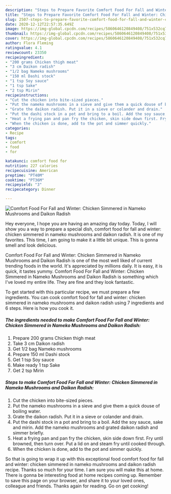 ```yaml
---
description: "Steps to Prepare Favorite Comfort Food For Fall and Winter: Chicken Simmered in Nameko Mushrooms and Daikon Radish"
title: "Steps to Prepare Favorite Comfort Food For Fall and Winter: Chicken Simmered in Nameko Mushrooms and Daikon Radish"
slug: 2507-steps-to-prepare-favorite-comfort-food-for-fall-and-winter-chicken-simmered-in-nameko-mushrooms-and-daikon-radish
date: 2020-12-12T22:57:35.649Z
image: https://img-global.cpcdn.com/recipes/5860646120849408/751x532cq70/comfort-food-for-fall-and-winter-chicken-simmered-in-nameko-mushrooms-and-daikon-radish-recipe-main-photo.jpg
thumbnail: https://img-global.cpcdn.com/recipes/5860646120849408/751x532cq70/comfort-food-for-fall-and-winter-chicken-simmered-in-nameko-mushrooms-and-daikon-radish-recipe-main-photo.jpg
cover: https://img-global.cpcdn.com/recipes/5860646120849408/751x532cq70/comfort-food-for-fall-and-winter-chicken-simmered-in-nameko-mushrooms-and-daikon-radish-recipe-main-photo.jpg
author: Flora Fleming
ratingvalue: 4.1
reviewcount: 23350
recipeingredient:
- "200 grams Chicken thigh meat"
- "3 cm Daikon radish"
- "1/2 bag Nameko mushrooms"
- "150 ml Dashi stock"
- "1 tsp Soy sauce"
- "1 tsp Sake"
- "2 tsp Mirin"
recipeinstructions:
- "Cut the chicken into bite-sized pieces."
- "Put the nameko mushrooms in a sieve and give them a quick douse of boiling water."
- "Grate the daikon radish. Put it in a sieve or colander and drain."
- "Put the dashi stock in a pot and bring to a boil. Add the soy sauce, sake and mirin. Add the nameko mushrooms and grated daikon radish and simmer briefly."
- "Heat a frying pan and pan fry the chicken, skin side down first. Fry until browned, then turn over. Put a lid on and steam fry until cooked through."
- "When the chicken is done, add to the pot and simmer quickly."
categories:
- Recipe
tags:
- comfort
- food
- for

katakunci: comfort food for 
nutrition: 227 calories
recipecuisine: American
preptime: "PT40M"
cooktime: "PT36M"
recipeyield: "3"
recipecategory: Dinner

---
```



![Comfort Food For Fall and Winter: Chicken Simmered in Nameko Mushrooms and Daikon Radish](https://img-global.cpcdn.com/recipes/5860646120849408/751x532cq70/comfort-food-for-fall-and-winter-chicken-simmered-in-nameko-mushrooms-and-daikon-radish-recipe-main-photo.jpg)

Hey everyone, I hope you are having an amazing day today. Today, I will show you a way to prepare a special dish, comfort food for fall and winter: chicken simmered in nameko mushrooms and daikon radish. It is one of my favorites. This time, I am going to make it a little bit unique. This is gonna smell and look delicious.

Comfort Food For Fall and Winter: Chicken Simmered in Nameko Mushrooms and Daikon Radish is one of the most well liked of current trending foods in the world. It's appreciated by millions daily. It is easy, it is quick, it tastes yummy. Comfort Food For Fall and Winter: Chicken Simmered in Nameko Mushrooms and Daikon Radish is something which I've loved my entire life. They are fine and they look fantastic.




To get started with this particular recipe, we must prepare a few ingredients. You can cook comfort food for fall and winter: chicken simmered in nameko mushrooms and daikon radish using 7 ingredients and 6 steps. Here is how you cook it.

<!--inarticleads1-->

##### The ingredients needed to make Comfort Food For Fall and Winter: Chicken Simmered in Nameko Mushrooms and Daikon Radish:

1. Prepare 200 grams Chicken thigh meat
1. Take 3 cm Daikon radish
1. Get 1/2 bag Nameko mushrooms
1. Prepare 150 ml Dashi stock
1. Get 1 tsp Soy sauce
1. Make ready 1 tsp Sake
1. Get 2 tsp Mirin




<!--inarticleads2-->

##### Steps to make Comfort Food For Fall and Winter: Chicken Simmered in Nameko Mushrooms and Daikon Radish:

1. Cut the chicken into bite-sized pieces.
1. Put the nameko mushrooms in a sieve and give them a quick douse of boiling water.
1. Grate the daikon radish. Put it in a sieve or colander and drain.
1. Put the dashi stock in a pot and bring to a boil. Add the soy sauce, sake and mirin. Add the nameko mushrooms and grated daikon radish and simmer briefly.
1. Heat a frying pan and pan fry the chicken, skin side down first. Fry until browned, then turn over. Put a lid on and steam fry until cooked through.
1. When the chicken is done, add to the pot and simmer quickly.




So that is going to wrap it up with this exceptional food comfort food for fall and winter: chicken simmered in nameko mushrooms and daikon radish recipe. Thanks so much for your time. I am sure you will make this at home. There is gonna be interesting food at home recipes coming up. Remember to save this page on your browser, and share it to your loved ones, colleague and friends. Thanks again for reading. Go on get cooking!
